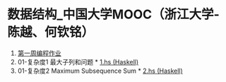 # 数据结构_中国大学MOOC（浙江大学-陈越、何钦铭）

1. [第一周编程作业](第一周编程作业)
  1. 01-复杂度1 最大子列和问题
    * [1.hs (Haskell)](第一周编程作业/1.hs)
  1. 01-复杂度2 Maximum Subsequence Sum
    * [2.hs (Haskell)](第一周编程作业/2.hs)
